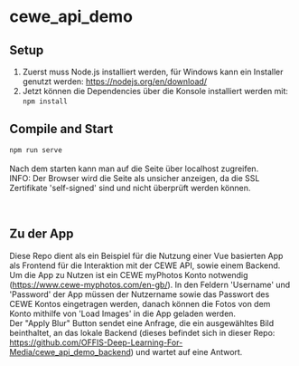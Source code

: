 # cewe_api_demo

## Setup

1. Zuerst muss Node.js installiert werden, für Windows kann ein Installer genutzt werden: https://nodejs.org/en/download/
2. Jetzt können die Dependencies über die Konsole installiert werden mit: ```npm install```


## Compile and Start
```npm run serve```<br>
<br>
Nach dem starten kann man auf die Seite über localhost zugreifen.<br>
INFO: Der Browser wird die Seite als unsicher anzeigen, da die SSL Zertifikate 'self-signed' sind und nicht überprüft werden können.

<br>

## Zu der App
Diese Repo dient als ein Beispiel für die Nutzung einer Vue basierten App als Frontend für die Interaktion mit der CEWE API, sowie einem Backend.<br>
Um die App zu Nutzen ist ein CEWE myPhotos Konto notwendig (https://www.cewe-myphotos.com/en-gb/). In den Feldern 'Username' und 'Password' der App müssen der Nutzername sowie das Passwort des CEWE Kontos eingetragen werden, danach können die Fotos von dem Konto mithilfe von 'Load Images' in die App geladen werden.<br>
Der "Apply Blur" Button sendet eine Anfrage, die ein ausgewähltes Bild beinthaltet, an das lokale Backend (dieses befindet sich in dieser Repo: https://github.com/OFFIS-Deep-Learning-For-Media/cewe_api_demo_backend) und wartet auf eine Antwort.